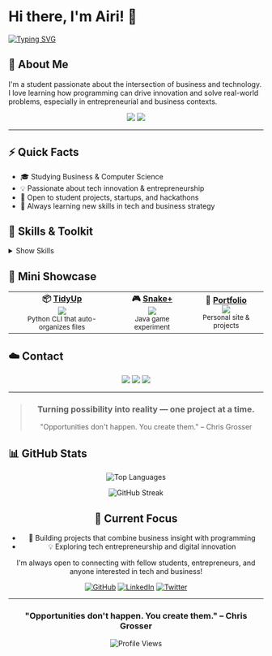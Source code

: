 # Hi there, I'm Airi! 👋

[![Typing SVG](https://readme-typing-svg.herokuapp.com?font=Fira+Code&pause=1000&color=F742AE&center=true&random=true&width=435&height=60&lines=Tech+%2B+business%2C+with+style+%F0%9F%8C%B8;Dreaming%2C+building%2C+achieving+%E2%98%81%EF%B8%8F;Blending+design+and+logic+%E2%9C%A8)](https://git.io/typing-svg)

## 🚀 About Me

I'm a student passionate about the intersection of business and technology. I love learning how programming can drive innovation and solve real-world problems, especially in entrepreneurial and business contexts.

<div align="center">
	<img src="https://img.shields.io/badge/Student-Business%20%26%20CS-ff69b4?style=for-the-badge" />
    <img src="https://img.shields.io/badge/Tech%20Enthusiast-Entrepreneurship-d8bfd8?style=for-the-badge" />
    
</div>


---

## ⚡ Quick Facts

<ul>
	<li>🎓 Studying Business & Computer Science</li>
	<li>💡 Passionate about tech innovation & entrepreneurship</li>
	<li>🤝 Open to student projects, startups, and hackathons</li>
	<li>🌱 Always learning new skills in tech and business strategy</li>
</ul>

## 🌸 Skills & Toolkit
<details>
	<summary>Show Skills</summary>
	<div align="center">
		<img src="https://img.shields.io/badge/Java-FFD6E0?style=for-the-badge&logo=java&logoColor=white" />
		<img src="https://img.shields.io/badge/Python-E6E6FA?style=for-the-badge&logo=python&logoColor=white" />
		<img src="https://img.shields.io/badge/C++-B7E4C7?style=for-the-badge&logo=cplusplus&logoColor=white" />
		<img src="https://img.shields.io/badge/JavaScript-FFFACD?style=for-the-badge&logo=javascript&logoColor=black" />
		<img src="https://img.shields.io/badge/SQL-FDEBD3?style=for-the-badge&logo=mysql&logoColor=white" />
		<img src="https://img.shields.io/badge/Git-F9D5A7?style=for-the-badge&logo=git&logoColor=white" />
		<img src="https://img.shields.io/badge/GitHub-E6E6FA?style=for-the-badge&logo=github&logoColor=white" />
		<img src="https://img.shields.io/badge/Bash-FFD6E0?style=for-the-badge&logo=gnubash&logoColor=white" />
		<img src="https://img.shields.io/badge/Linux-B7E4C7?style=for-the-badge&logo=linux&logoColor=black" />
		<img src="https://img.shields.io/badge/Netlify-FDEBD3?style=for-the-badge&logo=netlify&logoColor=white" />
		<img src="https://img.shields.io/badge/Vercel-E6E6FA?style=for-the-badge&logo=vercel&logoColor=white" />
		<img src="https://img.shields.io/badge/Figma-FFD6E0?style=for-the-badge&logo=figma&logoColor=white" />
		<img src="https://img.shields.io/badge/Microsoft%20Office-D8CAB8?style=for-the-badge&logo=microsoft-office&logoColor=white" />
		<img src="https://img.shields.io/badge/Google%20Workspace-E6E6FA?style=for-the-badge&logo=google&logoColor=white" />
		<img src="https://img.shields.io/badge/Adobe%20Creative%20Suite-FFD6E0?style=for-the-badge&logo=adobe-creative-cloud&logoColor=white" />
		<img src="https://img.shields.io/badge/iMovie-B7E4C7?style=for-the-badge&logo=apple&logoColor=white" />
		<img src="https://img.shields.io/badge/Excel-FDEBD3?style=for-the-badge&logo=microsoft-excel&logoColor=white" />
		<img src="https://img.shields.io/badge/PowerPoint-E6E6FA?style=for-the-badge&logo=microsoft-powerpoint&logoColor=white" />
		<img src="https://img.shields.io/badge/Notion-FFD6E0?style=for-the-badge&logo=notion&logoColor=white" />
		<img src="https://img.shields.io/badge/Trello-B7E4C7?style=for-the-badge&logo=trello&logoColor=white" />
		<img src="https://img.shields.io/badge/Slack-F9D5A7?style=for-the-badge&logo=slack&logoColor=white" />
		<img src="https://img.shields.io/badge/VS%20Code-D8CAB8?style=for-the-badge&logo=visual-studio-code&logoColor=white" />
	</div>
</details>

## 🌈 Mini Showcase
<div align="center">
	<table>
		<tr>
			<td align="center">
				<b>📦 <a href="https://github.com/AiriYX/TidyUp">TidyUp</a></b><br>
				<img src="https://img.shields.io/badge/Python-FFD6E0?style=for-the-badge&logo=python&logoColor=white" />
				<br><sub>Python CLI that auto-organizes files</sub>
			</td>
			<td align="center">
				<b>🎮 <a href="https://github.com/AiriYX/SnakePlus">Snake+</a></b><br>
				<img src="https://img.shields.io/badge/Java-E6E6FA?style=for-the-badge&logo=java&logoColor=white" />
				<br><sub>Java game experiment</sub>
			</td>
			<td align="center">
				<b>🌸 <a href="https://github.com/AiriYX/Portfolio">Portfolio</a></b><br>
				<img src="https://img.shields.io/badge/Web-B7E4C7?style=for-the-badge&logo=react&logoColor=white" />
				<br><sub>Personal site & projects</sub>
			</td>
		</tr>
	</table>
</div>



## ☁️ Contact
<div align="center">
	<a href="https://github.com/AiriYX"><img src="https://img.shields.io/badge/-GitHub-FFC0CB?style=for-the-badge&logo=github&logoColor=white"></a>
	<a href="mailto:airiweng@gmail.com"><img src="https://img.shields.io/badge/-Email-D8CAB8?style=for-the-badge&logo=gmail&logoColor=white"></a>
	<a href="https://linkedin.com/in/airiweng"><img src="https://img.shields.io/badge/-LinkedIn-E6E6FA?style=for-the-badge&logo=linkedin&logoColor=white"></a>

</div>

---

<blockquote align="center">
	<h3>Turning possibility into reality — one project at a time.</h3>
	<p>"Opportunities don't happen. You create them." – Chris Grosser</p>
</blockquote>

## 📊 GitHub Stats

<div align="center">
  

![Top Languages](https://github-readme-stats.vercel.app/api/top-langs/?username=AiriYX&layout=compact&theme=radical&hide_border=true)

![GitHub Streak](https://github-readme-streak-stats.herokuapp.com/?user=AiriYX&theme=radical&hide_border=true)

## 🎯 Current Focus

- 🚀 Building projects that combine business insight with programming
- 💡 Exploring tech entrepreneurship and digital innovation

I'm always open to connecting with fellow students, entrepreneurs, and anyone interested in tech and business!

[![GitHub](https://img.shields.io/badge/-GitHub-181717?style=for-the-badge&logo=github&logoColor=white)](https://github.com/AiriYX)
[![LinkedIn](https://img.shields.io/badge/-LinkedIn-0077B5?style=for-the-badge&logo=linkedin&logoColor=white)](https://linkedin.com/in/yourprofile)
[![Twitter](https://img.shields.io/badge/-Twitter-1DA1F2?style=for-the-badge&logo=twitter&logoColor=white)](https://twitter.com/yourhandle)

---

  
### "Opportunities don't happen. You create them." – Chris Grosser

![Profile Views](https://komarev.com/ghpvc/?username=AiriYX&color=brightgreen&style=flat-square)

</div>
